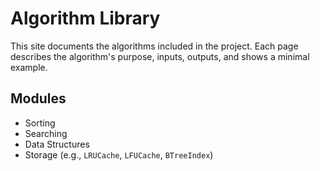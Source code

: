 # Algorithm Library

This site documents the algorithms included in the project.
Each page describes the algorithm's purpose, inputs, outputs, and shows a minimal example.

## Modules

- Sorting
- Searching
- Data Structures
- Storage (e.g., ``LRUCache``, ``LFUCache``, ``BTreeIndex``)
